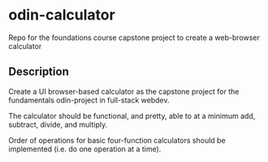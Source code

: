 # odin-calculator
Repo for the foundations course capstone project to create a web-browser calculator 

## Description
Create a UI browser-based calculator as the capstone project for the fundamentals odin-project in full-stack webdev.  

The calculator should be functional, and pretty, able to at a minimum add, subtract, divide, and multiply. 

Order of operations for basic four-function calculators should be implemented (i.e. do one operation at a time).